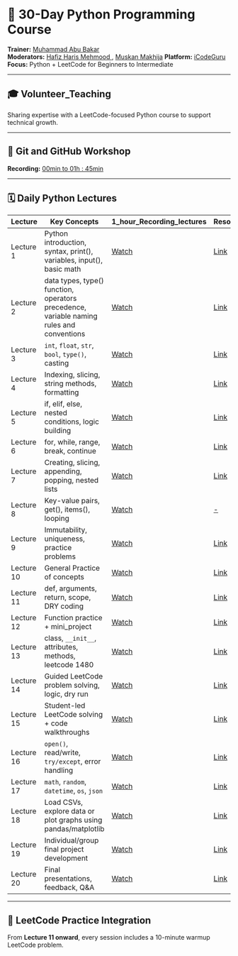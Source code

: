 # 📘 30-Day Python Programming Course  
**Trainer:** [Muhammad Abu Bakar](https://www.linkedin.com/in/muhammadabu)  
**Moderators:** [Hafiz Haris Mehmood ](https://linkedin.com/in/hafiz-haris-mehmood), [Muskan Makhija](https://linkedin.com/in/muskanmakhija)
**Platform:** [iCodeGuru](https://icodeguru.weebly.com/)  
**Focus:** Python + LeetCode for Beginners to Intermediate   

---

## 🎓 Volunteer_Teaching  
Sharing expertise with a LeetCode-focused Python course to support technical growth.

---

## 🎥 Git and GitHub Workshop  
**Recording:** [00min to 01h : 45min](https://youtu.be/SWskPj7KW7k?si=ijrShp2vlsk6AYKm)

---

## 🗓️ Daily Python Lectures

| **Lecture** | **Key Concepts** | **1_hour_Recording_lectures** | **Resources** |
|------------|------------------|---------------|---------------|
| Lecture 1 | Python introduction, syntax, print(), variables, input(), basic math | [Watch](https://www.facebook.com/iCodeguru/videos/633809379272226) | [Link](./Code%20and%20Slides/lecture_01) |
| Lecture 2 | data types, type() function, operators precedence, variable naming rules and conventions| [Watch](https://www.facebook.com/share/v/1536zeABGj/) | [Link](./Code%20and%20Slides/lecture_02) |
| Lecture 3 | `int`, `float`, `str`, `bool`, `type()`, casting | [Watch](https://www.facebook.com/share/v/1F6YeCJzqt/) | [Link](./Code%20and%20Slides/lecture_03) |
| Lecture 4 | Indexing, slicing, string methods, formatting | [Watch](https://www.facebook.com/share/v/16kW7mGnuX/) | [Link](./Code%20and%20Slides/lecture_04/) |
| Lecture 5 | if, elif, else, nested conditions, logic building | [Watch](https://www.facebook.com/share/v/1AuarJAY5k/) | [Link](./Code%20and%20Slides/lecture_05/) |
| Lecture 6 | for, while, range, break, continue | [Watch](https://www.facebook.com/share/v/1BHW8Pe7NN/) | [Link](./Code%20and%20Slides/lecture_06/) |
| Lecture 7 | Creating, slicing, appending, popping, nested lists | [Watch](https://www.facebook.com/share/v/173ehx8r5W/) | [Link](./Code%20and%20Slides/lecture_07/) |
| Lecture 8 | Key-value pairs, get(), items(), looping | [Watch](https://www.facebook.com/iCodeguru/videos/1180437353846727) | [-]() |
| Lecture 9 | Immutability, uniqueness, practice problems | [Watch](https://www.facebook.com/iCodeguru/videos/937580835213150) | [Link](./Code%20and%20Slides/lecture_09/) |
| Lecture 10 | General Practice of concepts | [Watch](https://www.facebook.com/iCodeguru/videos/1496752305089691) | [Link]() |
| Lecture 11 | def, arguments, return, scope, DRY coding | [Watch](https://www.facebook.com/iCodeguru/videos/1798385467710220) | [Link](./Code%20and%20Slides/lecture_11/) |
| Lecture 12 | Function practice + mini_project | [Watch](https://www.facebook.com/iCodeguru/videos/24692106843741265) | [Link](https://github.com/abubakar2029/python-class-mini-project-week-03-.git) |
| Lecture 13 | class, `__init__`, attributes, methods, leetcode 1480 | [Watch](https://www.facebook.com/iCodeguru/videos/740711828829418) | [Link](./Code%20and%20Slides/lecture_13/) |
| Lecture 14 | Guided LeetCode problem solving, logic, dry run | [Watch]() | [Link]() |
| Lecture 15 | Student-led LeetCode solving + code walkthroughs | [Watch]() | [Link]() |
| Lecture 16 | `open()`, read/write, `try/except`, error handling | [Watch]() | [Link]() |
| Lecture 17 | `math`, `random`, `datetime`, `os`, `json` | [Watch]() | [Link]() |
| Lecture 18 | Load CSVs, explore data or plot graphs using pandas/matplotlib | [Watch]() | [Link]() |
| Lecture 19 | Individual/group final project development | [Watch]() | [Link]() |
| Lecture 20 | Final presentations, feedback, Q&A | [Watch]() | [Link]() |

---

## 🔁 LeetCode Practice Integration  
From **Lecture 11 onward**, every session includes a 10-minute warmup LeetCode problem.
